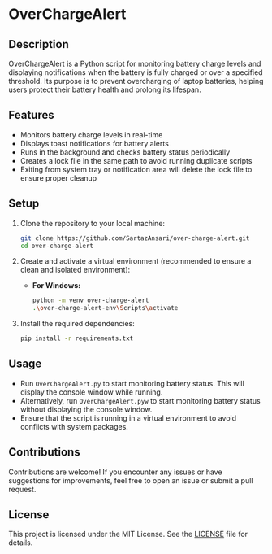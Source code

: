 # OverChargeAlert

## Description
OverChargeAlert is a Python script for monitoring battery charge levels and displaying notifications when the battery is fully charged or over a specified threshold. Its purpose is to prevent overcharging of laptop batteries, helping users protect their battery health and prolong its lifespan.

## Features
- Monitors battery charge levels in real-time
- Displays toast notifications for battery alerts
- Runs in the background and checks battery status periodically
- Creates a lock file in the same path to avoid running duplicate scripts
- Exiting from system tray or notification area will delete the lock file to ensure proper cleanup

## Setup
1. Clone the repository to your local machine:
   ```bash
   git clone https://github.com/SartazAnsari/over-charge-alert.git
   cd over-charge-alert
   ```

2. Create and activate a virtual environment (recommended to ensure a clean and isolated environment):
   - **For Windows:**
     ```bash
     python -m venv over-charge-alert
     .\over-charge-alert-env\Scripts\activate
     ```

3. Install the required dependencies:
   ```bash
   pip install -r requirements.txt
   ```


## Usage
- Run `OverChargeAlert.py` to start monitoring battery status. This will display the console window while running.
- Alternatively, run `OverChargeAlert.pyw` to start monitoring battery status without displaying the console window.
- Ensure that the script is running in a virtual environment to avoid conflicts with system packages.

## Contributions
Contributions are welcome! If you encounter any issues or have suggestions for improvements, feel free to open an issue or submit a pull request.

## License
This project is licensed under the MIT License. See the [LICENSE](LICENSE) file for details.

